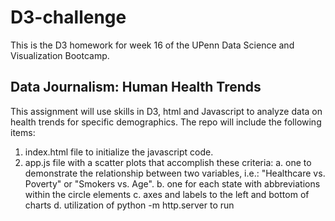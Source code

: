 # D3-challenge
This is the D3 homework for week 16 of the UPenn Data Science and Visualization Bootcamp.

## Data Journalism: Human Health Trends

This assignment will use skills in D3, html and Javascript to analyze data on health trends for specific demographics. The repo will include the following items:
1. index.html file to initialize the javascript code.
2. app.js file with a scatter plots that accomplish these criteria:
  a. one to demonstrate the relationship between two variables, i.e.: "Healthcare vs. Poverty" or "Smokers vs. Age".
  b. one for each state with abbreviations within the circle elements
  c. axes and labels to the left and bottom of charts
  d. utilization of python -m http.server to run
